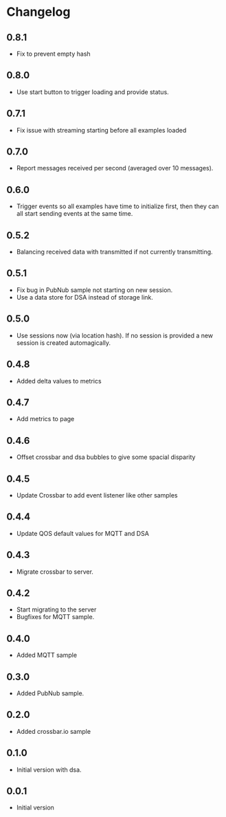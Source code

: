 # Changelog

## 0.8.1

- Fix to prevent empty hash

## 0.8.0

- Use start button to trigger loading and provide status.

## 0.7.1

- Fix issue with streaming starting before all examples loaded

## 0.7.0

- Report messages received per second (averaged over 10 messages).

## 0.6.0

* Trigger events so all examples have time to initialize first, then
they can all start sending events at the same time.

## 0.5.2

- Balancing received data with transmitted if not currently transmitting.

## 0.5.1

- Fix bug in PubNub sample not starting on new session.
- Use a data store for DSA instead of storage link.

## 0.5.0

- Use sessions now (via location hash). If no session is provided
a new session is created automagically.

## 0.4.8

- Added delta values to metrics

## 0.4.7

- Add metrics to page

## 0.4.6

- Offset crossbar and dsa bubbles to give some spacial disparity

## 0.4.5

- Update Crossbar to add event listener like other samples

## 0.4.4

- Update QOS default values for MQTT and DSA

## 0.4.3

- Migrate crossbar to server.

## 0.4.2

- Start migrating to the server
- Bugfixes for MQTT sample.

## 0.4.0

- Added MQTT sample

## 0.3.0

- Added PubNub sample.

## 0.2.0

- Added crossbar.io sample

## 0.1.0

- Initial version with dsa.

## 0.0.1

- Initial version
